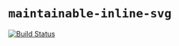 # `maintainable-inline-svg`

[![Build Status](https://travis-ci.org/vastec/maintainable-inline-svg.svg?branch=master)](https://travis-ci.org/vastec/maintainable-inline-svg)
